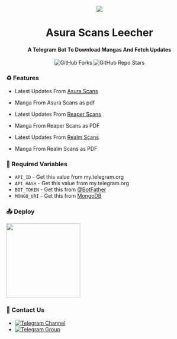 <p align="center"><a href="https://github.com/AuraMoon55/Asura-Scans-Leecher"><img src="https://telegra.ph/file/be6829584bbfe5f15dda2.png"></a></p> 

<h1 align="center"><b>Asura Scans Leecher</b></h1>
<h4 align="center"><b>A Telegram Bot To Download Mangas And Fetch Updates</b></h4>

<p align="center" > <img alt="GitHub Forks" src="https://img.shields.io/github/forks/AuraMoon55/Asura-Scans-Leecher?label=%F0%9F%8D%B4Forks&logoColor=blue&style=social"> <img alt="GitHub Repo Stars" src="https://img.shields.io/github/stars/AuraMoon55/Asura-Scans-Leecher?label=%E2%AD%90%EF%B8%8FStars&logoColor=blue&style=social"> </p>


### ♻️ Features
* Latest Updates From [Asura Scans](https://asurascans.com)
* Manga From Asura Scans as pdf

* Latest Updates From [Reaper Scans](https://reaperscans.com)
* Manga From Reaper Scans as PDF

* Latest Updates From [Realm Scans](https://realmscans.com)
* Manga From Realm Scans as PDF


### 🧲 Required Variables

* `API_ID` - Get this value from my.telegram.org
* `API_HASH` - Get this value from my.telegram.org
* `BOT_TOKEN` - Get this from [@BotFather](https://telegram.me/BotFather)
* `MONGO_URI` - Get this from [MongoDB](cloud.mongodb.com)

### 📤 Deploy
<p><a href="https://heroku.com/deploy?template=https://github.com/AuraMoon55/Asura-Scans-Leecher.git"><img src="https://img.shields.io/badge/Deploy%20To%20Heroku-blueviolet?style=for-the-badge&logo=heroku" width="200""/></a></p>

### 👤 Contact Us
- [![Telegram Channel](https://img.shields.io/static/v1?label=Join&message=Telegram%20Channel&color=blueviolet&style=for-the-badge&logo=telegram&logoColor=violet)](https://telegram.me/TechZBots)
- [![Telegram Group](https://img.shields.io/static/v1?label=Join&message=Telegram%20Group&color=blueviolet&style=for-the-badge&logo=telegram&logoColor=violet)](https://telegram.me/TechZBots_Support)

